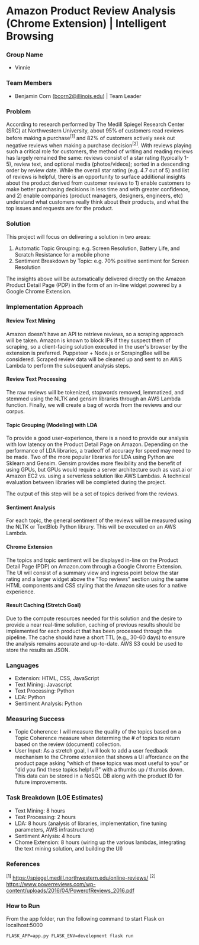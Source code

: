 # Amazon Product Review Analysis (Chrome Extension) | Intelligent Browsing

### Group Name
- Vinnie

### Team Members
- Benjamin Corn (bcorn2@illinois.edu) | Team Leader

### Problem

According to research performed by The Medill Spiegel Research Center (SRC) at Northwestern University, about 95% of customers read reviews before making a purchase<sup>[1]</sup> and 82% of customers actively seek out negative reviews when making a purchase decision<sup>[2]</sup>. With reviews playing such a critical role for customers, the method of writing and reading reviews has largely remained the same: reviews consist of a star rating (typically 1-5), review text, and optional media (photos/videos); sorted in a descending order by review date. While the overall star rating (e.g. 4.7 out of 5) and list of reviews is helpful, there is an opportunity to surface additional insights about the product derived from customer reviews to 1) enable customers to make better purchasing decisions in less time and with greater confidence, and 2) enable companies (product managers, designers, engineers, etc) understand what customers really think about their products, and what the top issues and requests are for the product.

### Solution

This project will focus on delivering a solution in two areas:
1. Automatic Topic Grouping: e.g. Screen Resolution, Battery Life, and Scratch Resistance for a mobile phone
2. Sentiment Breakdown by Topic: e.g. 70% positive sentiment for Screen Resolution

The insights above will be automatically delivered directly on the Amazon Product Detail Page (PDP) in the form of an in-line widget powered by a Google Chrome Extension.

### Implementation Approach

#### Review Text Mining
Amazon doesn't have an API to retrieve reviews, so a scraping approach will be taken. Amazon is known to block IPs if they suspect them of scraping, so a client-facing solution executed in the user's browser by the extension is preferred. Puppeteer + Node.js or ScrapingBee will be considered. Scraped review data will be cleaned up and sent to an AWS Lambda to perform the subsequent analysis steps.

#### Review Text Processing
The raw reviews will be tokenized, stopwords removed, lemmatized, and stemmed using the NLTK and gensim libraries through an AWS Lambda function. Finally, we will create a bag of words from the reviews and our corpus.

#### Topic Grouping (Modeling) with LDA
To provide a good user-experience, there is a need to provide our analysis with low latency on the Product Detail Page on Amazon. Depending on the performance of LDA libraries, a tradeoff of accuracy for speed may need to be made. Two of the more popular libraries for LDA using Python are Sklearn and Gensim. Gensim provides more flexibility and the benefit of using GPUs, but GPUs would require a server architecture such as vast.ai or Amazon EC2 vs. using a serverless solution like AWS Lambdas. A technical evaluation between libraries will be completed during the project.

The output of this step will be a set of topics derived from the reviews. 

#### Sentiment Analysis
For each topic, the general sentiment of the reviews will be measured using the NLTK or TextBlob Python library. This will be executed on an AWS Lambda.

#### Chrome Extension
The topics and topic sentiment will be displayed in-line on the Product Detail Page (PDP) on Amazon.com through a Google Chrome Extension. The UI will consist of a summary view and ingress point below the star rating and a larger widget above the "Top reviews" section using the same HTML components and CSS styling that the Amazon site uses for a native experience.

#### Result Caching (Stretch Goal)
Due to the compute resources needed for this solution and the desire to provide a near real-time solution, caching of previous results should be implemented for each product that has been processed through the pipeline. The cache should have a short TTL (e.g., 30-60 days) to ensure the analysis remains accurate and up-to-date. AWS S3 could be used to store the results as JSON.

### Languages
- Extension: HTML, CSS, JavaScript
- Text Mining: Javascript
- Text Processing: Python
- LDA: Python
- Sentiment Analysis: Python

### Measuring Success
- Topic Coherence: I will measure the quality of the topics based on a Topic Coherence measure when determing the # of topics to return based on the review (document) collection.
- User Input: As a stretch goal, I will look to add a user feedback mechanism to the Chrome extension that shows a UI affordance on the product page asking "which of these topics was most useful to you" or "did you find these topics helpful?" with a thumbs up / thumbs down. This data can be stored in a NoSQL DB along with the product ID for future improvements.

### Task Breakdown (LOE Estimates)
- Text Mining: 8 hours
- Text Processing: 2 hours
- LDA: 8 hours (analysis of libraries, implementation, fine tuning parameters, AWS infrastructure)
- Sentiment Anlysis: 4 hours
- Chome Extension: 8 hours (wiring up the various lambdas, integrating the text mining solution, and building the UI)

### References

<sup>[1]</sup> https://spiegel.medill.northwestern.edu/online-reviews/
<sup>[2]</sup> https://www.powerreviews.com/wp-content/uploads/2016/04/PowerofReviews_2016.pdf

### How to Run
From the app folder, run the following command to start Flask on localhost:5000

    FLASK_APP=app.py FLASK_ENV=development flask run
